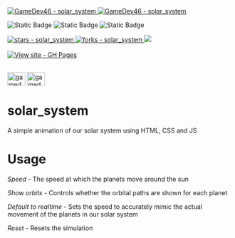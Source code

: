 <a href="https://github.com/GameDev46" title="Go to GitHub repo">
    <img src="https://img.shields.io/static/v1?label=GameDev46&message=|&color=Green&logo=github&style=for-the-badge&labelColor=1f1f22" alt="GameDev46 - solar_system">
    <img src="https://img.shields.io/badge/Version-0.2.0-green?style=for-the-badge&labelColor=1f1f22&color=Green" alt="GameDev46 - solar_system">
</a>


![Static Badge](https://img.shields.io/badge/--1f1f22?style=for-the-badge&logo=HTML5)
![Static Badge](https://img.shields.io/badge/--1f1f22?style=for-the-badge&logo=CSS3&logoColor=6060ef)
![Static Badge](https://img.shields.io/badge/--1f1f22?style=for-the-badge&logo=JavaScript)
    
<a href="https://github.com/GameDev46/solar_system/stargazers">
    <img src="https://img.shields.io/github/stars/GameDev46/solar_system?style=for-the-badge&labelColor=1f1f22" alt="stars - solar_system">
</a>
<a href="https://github.com/GameDev46/solar_system/forks">
    <img src="https://img.shields.io/github/forks/GameDev46/solar_system?style=for-the-badge&labelColor=1f1f22" alt="forks - solar_system">
</a>
<a href="https://github.com/GameDev46/solar_system/issues">
    <img src="https://img.shields.io/github/issues/GameDev46/solar_system?style=for-the-badge&labelColor=1f1f22&color=blue"/>
 </a>

<br>
<br>

<div align="left">
<a href="https://gamedev46.github.io/solar_system/">
    <img src="https://img.shields.io/badge/View_site-GH_Pages-2ea44f?style=for-the-badge&labelColor=1f1f22" alt="View site - GH Pages">
</a>
</div>

<br>

<p align="left">
<a href="https://twitter.com/gamedev46" target="blank"><img align="center" src="https://raw.githubusercontent.com/rahuldkjain/github-profile-readme-generator/master/src/images/icons/Social/twitter.svg" alt="gamedev46" height="30" width="40" /></a>
<a href="https://www.youtube.com/c/gamedev46" target="blank"><img align="center" src="https://raw.githubusercontent.com/rahuldkjain/github-profile-readme-generator/master/src/images/icons/Social/youtube.svg" alt="gamedev46" height="30" width="40" /></a>
</p>

# solar_system

A simple animation of our solar system using HTML, CSS and JS

# Usage

*Speed* - The speed at which the planets move around the sun

*Show orbits* - Controls whether the orbital paths are shown for each planet

*Default to realtime* - Sets the speed to accurately mimic the actual movement of the planets in our solar system

*Reset* - Resets the simulation
